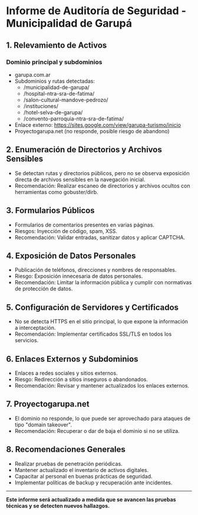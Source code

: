# Informe de Auditoría de Seguridad - Municipalidad de Garupá

## 1. Relevamiento de Activos
### Dominio principal y subdominios
- garupa.com.ar
- Subdominios y rutas detectadas:
  - /municipalidad-de-garupa/
  - /hospital-ntra-sra-de-fatima/
  - /salon-cultural-mandove-pedrozo/
  - /instituciones/
  - /hotel-selva-de-garupa/
  - /convento-parroquia-ntra-sra-de-fatima/
- Enlace externo: https://sites.google.com/view/garupa-turismo/inicio
- Proyectogarupa.net (no responde, posible riesgo de abandono)

## 2. Enumeración de Directorios y Archivos Sensibles
- Se detectan rutas y directorios públicos, pero no se observa exposición directa de archivos sensibles en la navegación inicial.
- Recomendación: Realizar escaneo de directorios y archivos ocultos con herramientas como gobuster/dirb.

## 3. Formularios Públicos
- Formularios de comentarios presentes en varias páginas.
- Riesgos: Inyección de código, spam, XSS.
- Recomendación: Validar entradas, sanitizar datos y aplicar CAPTCHA.

## 4. Exposición de Datos Personales
- Publicación de teléfonos, direcciones y nombres de responsables.
- Riesgo: Exposición innecesaria de datos personales.
- Recomendación: Limitar la información pública y cumplir con normativas de protección de datos.

## 5. Configuración de Servidores y Certificados
- No se detecta HTTPS en el sitio principal, lo que expone la información a interceptación.
- Recomendación: Implementar certificados SSL/TLS en todos los servicios.

## 6. Enlaces Externos y Subdominios
- Enlaces a redes sociales y sitios externos.
- Riesgo: Redirección a sitios inseguros o abandonados.
- Recomendación: Revisar y mantener actualizados los enlaces externos.

## 7. Proyectogarupa.net
- El dominio no responde, lo que puede ser aprovechado para ataques de tipo "domain takeover".
- Recomendación: Recuperar o dar de baja el dominio si no se utiliza.

## 8. Recomendaciones Generales
- Realizar pruebas de penetración periódicas.
- Mantener actualizado el inventario de activos digitales.
- Capacitar al personal en buenas prácticas de seguridad.
- Implementar políticas de backup y recuperación ante incidentes.

---
**Este informe será actualizado a medida que se avancen las pruebas técnicas y se detecten nuevos hallazgos.**
